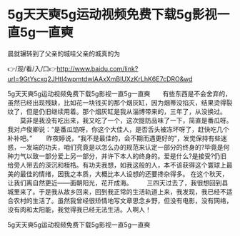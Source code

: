 # 5g天天奭5g运动视频免费下载5g影视一直5g一直奭
晨就辗转到了父亲的城哇父亲的城真的为

👉/观/看/入/口👉http://www.baidu.com/link?url=9GtYscxq2JHtl4wpmtdwIAAxXmBlUXzKrLhK6E7cDRO&wd

5g天天奭5g运动视频免费下载5g影视一直5g一直奭　　有些东西是不会舍弃的，虽然已经出现残缺，比如花一块钱买的那个烟灰缸，因为烟蒂没掐灭，结果烫得裂纹了，但是仍旧继续用着。那个烟灰缸是我从淄博带来的，三年了，从没换过。
　　莫非是我没有吃出来，我又吃了一个，这次提防品味了一下，简直是番瓜呀。我对卢俊卿说：“是番瓜馅呀，你这个大佳人，是否舌头被冻坏呀了，赶快吃几个补补吧。”
　　昨夜婷说，“我不是最佳的，会不期而遇更好的”，发觉保持有些迷惑，一发端的功夫，咱们究竟是以怎么办的规范来认定一部分的终身的?毕竟是何种力气以致一部分爱上另一部分，并许下本人的终身的。爱是什么?是接受?仍旧给旁人带去的深沉和桎梏。有功夫我想，如我这般的人，本不该获得这个寰球上最美的最佳的情绪，因我之本质，大概比本人设想的还要搀杂得多。
在这个秋天，让我们离自然更近——面朝阳光，花开成海。
　　三四天过去了，我很想回到县城里来了。于是我从故乡回来，回到我正常的生活轨道上来，我发现，我已经不适合农村的生活了。虽然我曾经很矫情地写文章思念乡野，但没有电影，没有网络，没有肉和太阳能，我觉得我已经无法生活。人啊人！

5g天天奭5g运动视频免费下载5g影视一直5g一直奭
